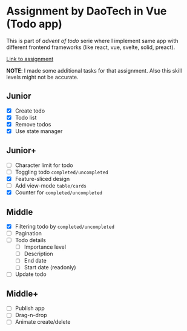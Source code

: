 # Assignment by DaoTech in Vue (Todo app)

This is part of _advent of todo_ serie where I implement same app with different frontend frameworks (like react, vue, svelte, solid, preact).

[Link to assignment](https://drive.google.com/file/d/17i3HWkCW8OdvmczEcE2p3q-ljU-2sAWz/view)

**NOTE**: I made some additional tasks for that assignment. Also this skill levels might not be accurate.

## Junior

- [x] Create todo
- [x] Todo list
- [x] Remove todos
- [x] Use state manager

## Junior+

- [ ] Character limit for todo
- [ ] Toggling todo `completed/uncompleted`
- [x] Feature-sliced design
- [ ] Add view-mode `table/cards`
- [x] Counter for `completed/uncompleted`

## Middle

- [x] Filtering todo by `completed/uncompleted`
- [ ] Pagination
- [ ] Todo details
  - [ ] Importance level
  - [ ] Description
  - [ ] End date
  - [ ] Start date (readonly)
- [ ] Update todo

## Middle+

- [ ] Publish app
- [ ] Drag-n-drop
- [ ] Animate create/delete
